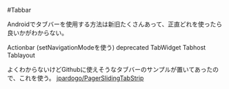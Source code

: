 #Tabbar

Androidでタブバーを使用する方法は新旧たくさんあって、正直どれを使ったら良いかがわからない。


Actionbar (setNavigationModeを使う)  deprecated
TabWidget Tabhost 
Tablayout 

よくわからないけどGithubに使えそうなタブバーのサンプルが置いてあったので、これを使う。
[jpardogo/PagerSlidingTabStrip](https://github.com/jpardogo/PagerSlidingTabStrip)